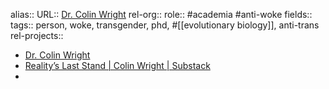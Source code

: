 alias::
URL:: [Dr. Colin Wright](https://drcolinwright.com/)
rel-org::
role:: #academia #anti-woke 
fields::
tags:: person, woke, transgender, phd, #[[evolutionary biology]], anti-trans
rel-projects::

- [Dr. Colin Wright](https://drcolinwright.com/)
- [Reality’s Last Stand | Colin Wright | Substack](https://www.realityslaststand.com/)
-